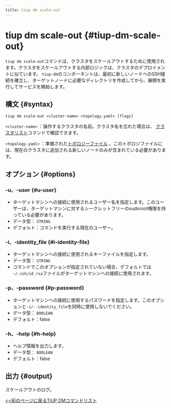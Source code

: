 ```yaml
---
title: tiup dm scale-out
---
```


# tiup dm scale-out {#tiup-dm-scale-out}

`tiup dm scale-out`コマンドは、クラスタをスケールアウトするために使用されます。クラスタをスケールアウトする内部ロジックは、クラスタのデプロイメントに似ています。 `tiup-dm`のコンポーネントは、最初に新しいノードへのSSH接続を確立し、ターゲットノードに必要なディレクトリを作成してから、展開を実行してサービスを開始します。

## 構文 {#syntax}

```shell
tiup dm scale-out <cluster-name> <topology.yaml> [flags]
```

`<cluster-name>` ：操作するクラスタの名前。クラスタ名を忘れた場合は、 [クラスタリスト](/tiup/tiup-component-dm-list.md)コマンドで確認できます。

`<topology.yaml>` ：準備された[トポロジーファイル](/tiup/tiup-dm-topology-reference.md) 。このトポロジファイルには、現在のクラスタに追加される新しいノードのみが含まれている必要があります。

## オプション {#options}

### -u、-user {#u-user}

-   ターゲットマシンへの接続に使用されるユーザー名を指定します。このユーザーは、ターゲットマシンに対するシークレットフリーのsudoroot権限を持っている必要があります。
-   データ型： `STRING`
-   デフォルト：コマンドを実行する現在のユーザー。

### -i、-identity_file {#i-identity-file}

-   ターゲットマシンへの接続に使用されるキーファイルを指定します。
-   データ型： `STRING`
-   コマンドでこのオプションが指定されていない場合、デフォルトでは`~/.ssh/id_rsa`ファイルがターゲットマシンへの接続に使用されます。

### -p、-password {#p-password}

-   ターゲットマシンへの接続に使用するパスワードを指定します。このオプションと`-i/--identity_file`を同時に使用しないでください。
-   データ型： `BOOLEAN`
-   デフォルト：false

### -h、-help {#h-help}

-   ヘルプ情報を出力します。
-   データ型： `BOOLEAN`
-   デフォルト：false

## 出力 {#output}

スケールアウトのログ。

[&lt;&lt;前のページに戻るTiUP DMコマンドリスト](/tiup/tiup-component-dm.md#command-list)
